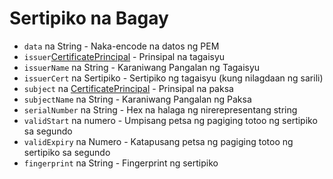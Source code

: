 # Sertipiko na Bagay

* `data` na String - Naka-encode na datos ng PEM
* `issuer`[CertificatePrincipal](certificate-principal.md) - Prinsipal na tagaisyu
* `issuerName` na String - Karaniwang Pangalan ng Tagaisyu
* `issuerCert` na Sertipiko - Sertipiko ng tagaisyu (kung nilagdaan ng sarili)
* `subject` na [CertificatePrincipal](certificate-principal.md) - Prinsipal na paksa
* `subjectName` na String - Karaniwang Pangalan ng Paksa
* `serialNumber` na String - Hex na halaga ng nirerepresentang string
* `validStart` na numero - Umpisang petsa ng pagiging totoo ng sertipiko sa segundo
* `validExpiry` na Numero - Katapusang petsa ng pagiging totoo ng sertipiko sa segundo
* `fingerprint` na String - Fingerprint ng sertipiko